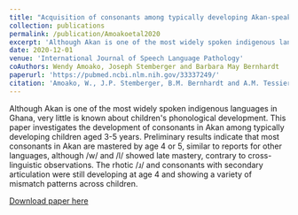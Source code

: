 ```yaml
---
title: "Acquisition of consonants among typically developing Akan-speaking children: A preliminary report"
collection: publications
permalink: /publication/Amoakoetal2020
excerpt: 'Although Akan is one of the most widely spoken indigenous languages in Ghana, very little is known about childrens phonological development. This paper investigates the development of consonants in Akan among typically developing children aged 3-5 years.'
date: 2020-12-01
venue: 'International Journal of Speech Language Pathology'
coAuthors: Wendy Amoako, Joseph Stemberger and Barbara May Bernhardt
paperurl: 'https://pubmed.ncbi.nlm.nih.gov/33337249/'
citation: 'Amoako, W., J.P. Stemberger, B.M. Bernhardt and A.M. Tessier (2020). "Acquisition of consonants among typically developing Akan-speaking children: A preliminary report" <i>International Journal of Speech Language Pathology </i>. 22(6). 626-636.'
---
```

<div class="amtText" markdown="1">
Although Akan is one of the most widely spoken indigenous languages in Ghana, very little is known about children's phonological development. This paper investigates the development of consonants in Akan among typically developing children aged 3-5 years. Preliminary results indicate that most consonants in Akan are mastered by age 4 or 5, similar to reports for other languages, although /w/ and /l/ showed late mastery, contrary to cross-linguistic observations. The rhotic /ɹ/ and consonants with secondary articulation were still developing at age 4 and showing a variety of mismatch patterns across children.

[Download paper here](https://pubmed.ncbi.nlm.nih.gov/33337249/)
</div>
